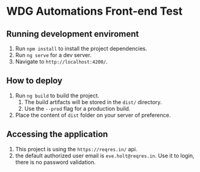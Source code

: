# WDG Automations Front-end Test

## Running development enviroment

1. Run `npm install` to install the project dependencies.
2. Run `ng serve` for a dev server. 
3. Navigate to `http://localhost:4200/`. 

## How to deploy

1. Run `ng build` to build the project. 
    1. The build artifacts will be stored in the `dist/` directory. 
    1. Use the `--prod` flag for a production build.
2. Place the content of `dist` folder on your server of preference.

## Accessing the application
1. This project is using the `https://reqres.in/` api.
2. the default authorized user email is `eve.holt@reqres.in`. Use it to login, there is no password validation.
